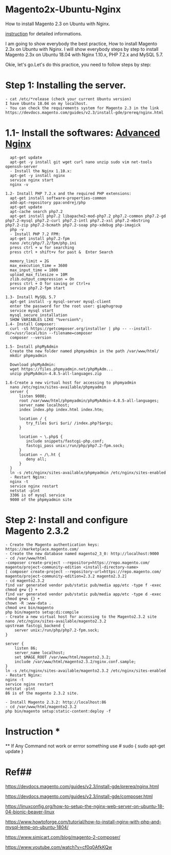 # Magento2x-Ubuntu-Nginx
How to install Magento 2.3 on Ubuntu with Nginx.

 [instruction](https://github.com/matinict/Magento2x-Ubuntu-Nginx/blob/master/instruction.text) for  detailed informations. 
 
 
 I am going to show everybody the best practice, How to install Magento 2.3x on Ubuntu with Nginx.
I will show everybody steps by step to install Magento 2.3x on Ubuntu 18.04 with Nginx 1.10.x, PHP 7.2.x and MySQL 5.7.

Okie, let's go.Let's do this practice, you need to follow steps by step:

# Step 1: Installing the server. 

    - cat /etc/*release (check your current Ubuntu version)
    I have Ubuntu 18.04 on my localhost.
    - You can check the requirements system for Magento 2.3 in the link https://devdocs.magento.com/guides/v2.3/install-gde/prereq/nginx.html    
    
   # 1.1- Install the softwares: [Advanced Nginx](https://github.com/matinict/Magento2x-Ubuntu-Nginx/blob/master/nginx.md) 
    
    
      apt-get update
      apt-get -y install git wget curl nano unzip sudo vim net-tools openssh-server
      - Install the Nginx 1.10.x: 
      apt-get -y install nginx
      service nginx start
      nginx -v
      
    1.2- Install PHP 7.2.x and the required PHP extensions: 
      apt-get install software-properties-common
      add-apt-repository ppa:ondrej/php
      apt-get update
      apt-cache search php7.2
      apt-get install php7.2 libapache2-mod-php7.2 php7.2-common php7.2-gd php7.2-mysql php7.2-curl php7.2-intl php7.2-xsl php7.2-mbstring php7.2-zip php7.2-bcmath php7.2-soap php-xdebug php-imagick
      php -v
      - Install PHP 7.2 FPM:
      apt-get install php7.2-fpm
      nano /etc/php/7.2/fpm/php.ini
      press ctrl + w for searching
      press ctrl + shift+v for past &  Enter Search
       
      memory_limit = 2G
      max_execution_time = 3600
      max_input_time = 1800
      upload_max_filesize = 10M
      zlib.output_compression = On
      press ctrl + O for saving or Ctrl+x
      service php7.2-fpm start
      
    1.3- Install MySQL 5.7
      apt-get install -y mysql-server mysql-client
      enter the password for the root user: giaphugroup
      service mysql start
      mysql_secure_installation
      SHOW VARIABLES LIKE "%version%";
    1.4- Install Composer:
      curl -sS https://getcomposer.org/installer | php -- --install-dir=/usr/local/bin --filename=composer
      composer --version
      
    1.5- Install phpMyAdmin
      Create the new folder named phpmyadmin in the path /var/www/html/
      mkdir phpmyadmin

      Download phpMyAdmin: 
      wget https://files.phpmyadmin.net/phpMyAdm...
      unzip phpMyAdmin-4.8.5-all-languages.zip

    1.6-Create a new virtual host for accessing to phpmyadmin
      nano /etc/nginx/sites-available/phpmyadmin
      server {
          listen 9000;
          root /var/www/html/phpmyadmin/phpMyAdmin-4.8.5-all-languages;
          server_name localhost;
          index index.php index.html index.htm;

          location / {
             try_files $uri $uri/ /index.php?$args;
          }

          location ~ \.php$ {
             include snippets/fastcgi-php.conf;
             fastcgi_pass unix:/run/php/php7.2-fpm.sock;
          }
          location ~ /\.ht {
             deny all;
          }
      }
      ln -s /etc/nginx/sites-available/phpmyadmin /etc/nginx/sites-enabled
      - Restart Nginx:
      nginx -t
      service nginx restart
      netstat -plnt
      3306 is of mysql service
      9000 of the phpmyadmin site

# Step 2: Install and configure Magento 2.3.2

    - Create the Magento authentication keys: https://marketplace.magento.com/
    - Create the new database named magento2_3_0: http://localhost:9000
    - cd /var/www/html
    -composer create-project --repository=https://repo.magento.com/ magento/project-community-edition <install-directory-name>
    [ composer create-project --repository-url=https://repo.magento.com/ magento/project-community-edition=2.3.2 magento2.3.2]
    - cd magento2.3.2
    find var generated vendor pub/static pub/media app/etc -type f -exec chmod g+w {} +
    find var generated vendor pub/static pub/media app/etc -type d -exec chmod g+ws {} +
    chown -R :www-data .
    chmod u+x bin/magento
    php bin/magento setup:di:compile
    - Create a new virtual host for accessing to the Magento2.3.2 site
    nano /etc/nginx/sites-available/magento2.3.2
    upstream fastcgi_backend {
        server unix:/run/php/php7.2-fpm.sock;
    }

    server {
        listen 86;
        server_name localhost;
        set $MAGE_ROOT /var/www/html/magento2.3.2;
        include /var/www/html/magento2.3.2/nginx.conf.sample;
    }
    ln -s /etc/nginx/sites-available/magento2.3.2 /etc/nginx/sites-enabled
    - Restart Nginx:
    nginx -t
    service nginx restart
    netstat -plnt
    86 is of the magento 2.3.2 site.

    - Install Magento 2.3.2: http://localhost:86
    - cd /var/www/html/magento2.3.2
    php bin/magento setup:static-content:deploy -f
    
  
# Instruction *
 
 ** If Any Command not work or errror something use # sudo { sudo apt-get update }


# Ref##

  https://devdocs.magento.com/guides/v2.3/install-gde/prereq/nginx.html
  
  https://devdocs.magento.com/guides/v2.3/install-gde/composer.html
  
  https://linuxconfig.org/how-to-setup-the-nginx-web-server-on-ubuntu-18-04-bionic-beaver-linux
  
  https://www.howtoforge.com/tutorial/how-to-install-nginx-with-php-and-mysql-lemp-on-ubuntu-1804/
  
  https://www.simicart.com/blog/magento-2-composer/
  
  https://www.youtube.com/watch?v=cf0q0AfkKQw
  

 
